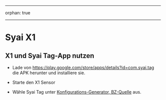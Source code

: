 - - -
orphan: true
- - -

# Syai X1


## X1 und Syai Tag-App nutzen

-   Lade von <https://play.google.com/store/apps/details?id=com.syai.tag> die APK herunter und installiere sie.

-   Starte den X1 Sensor

- Wähle Syai Tag unter [Konfigurations-Generator, BZ-Quelle](#Config-Builder-bg-source) aus.

